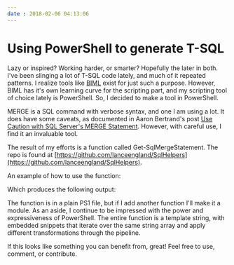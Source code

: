 ```yaml
---
date : 2018-02-06 04:13:06
---
```

# Using PowerShell to generate T-SQL

Lazy or inspired? Working harder, or smarter? Hopefully the later in both. I've been slinging a lot of T-SQL code lately, and much of it repeated patterns. I realize tools like [BIML](https://varigence.com/Biml) exist for just such a purpose. However, BIML has it's own learning curve for the scripting part, and my scripting tool of choice lately is PowerShell. So, I decided to make a tool in PowerShell.

MERGE is a SQL command with verbose syntax, and one I am using a lot. It does have some caveats, as documented in Aaron Bertrand's post [Use Caution with SQL Server's MERGE Statement](https://www.mssqltips.com/sqlservertip/3074/use-caution-with-sql-servers-merge-statement/). However, with careful use, I find it an invaluable tool.

The result of my efforts is a function called Get-SqlMergeStatement. The repo is found at [https://github.com/lanceengland/SqlHelpers](https://github.com/lanceengland/SqlHelpers).

An example of how to use the function:

<script src="https://gist.github.com/lanceengland/493795b4ee49bbd30988f21d557f639e.js"></script>

Which produces the following output:

<script src="https://gist.github.com/lanceengland/f6c94d25406c928a469a8219e3730bcd.js"></script>

The function is in a plain PS1 file, but if I add another function I'll make it a module. As an aside, I continue to be impressed with the power and expressiveness of PowerShell. The entire function is a template string, with embedded snippets that iterate over the same string array and apply different transformations through the pipeline.

If this looks like something you can benefit from, great! Feel free to use, comment, or contribute.